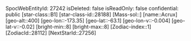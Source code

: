 ﻿---
location: [-63.1,-173.35,400]
type: Station
tags:
- astro/Star

---
SpocWebEntityId: 27242
isDeleted: false
isReadOnly: false
confidential: public
[star-class::B1]
[star-class-id::28188]
[Mass-sol::]
[name::Acrux]
[geo-alt::400]
[geo-lon::-173.35]
[geo-lat::-63.1]
[geo-lon-v::-0.004]
[geo-lat-v::-0.02]
[bright-min::8]
[bright-max::8]
[Zodiac-index::1]
[ZodiacId::28112]
[NextStarId::27256]

